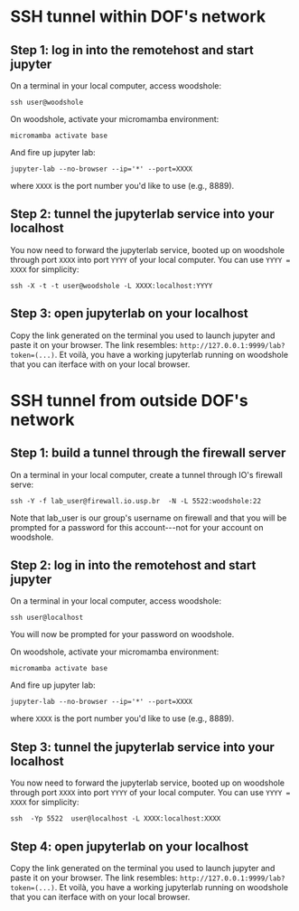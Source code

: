 # SSH tunnel within DOF's network

## Step 1: log in into the remotehost and start jupyter

On a terminal in your local computer, access woodshole:

    ssh user@woodshole

On woodshole, activate your micromamba environment:

    micromamba activate base

And fire up jupyter lab:

    jupyter-lab --no-browser --ip='*' --port=XXXX

where `XXXX` is the port number you'd like to use (e.g., 8889). 


## Step 2: tunnel the jupyterlab service into your localhost
You now need to forward the jupyterlab service, booted up on woodshole through port `XXXX` into port `YYYY`  of your local computer. You can use `YYYY = XXXX` for simplicity:

    ssh -X -t -t user@woodshole -L XXXX:localhost:YYYY 


## Step 3: open jupyterlab on your localhost

Copy the link generated on the terminal you used to launch jupyter and paste it on your browser. The link resembles: `http://127.0.0.1:9999/lab?token=(...)`.  Et voilà, you have a working jupyterlab running on woodshole that you can iterface with on your local browser.     


# SSH tunnel from outside DOF's network


## Step 1: build a tunnel through the firewall server

On a terminal in your local computer, create a tunnel through IO's firewall serve:

    ssh -Y -f lab_user@firewall.io.usp.br  -N -L 5522:woodshole:22 

Note that lab_user is our group's username on firewall and that you will be prompted 
for a password for this account---not for your account on woodshole.

## Step 2: log in into the remotehost and start jupyter

On a terminal in your local computer, access woodshole:

    ssh user@localhost

You will now be prompted for your password on woodshole.

On woodshole, activate your micromamba environment:

    micromamba activate base

And fire up jupyter lab:

    jupyter-lab --no-browser --ip='*' --port=XXXX

where `XXXX` is the port number you'd like to use (e.g., 8889). 

## Step 3: tunnel the jupyterlab service into your localhost
You now need to forward the jupyterlab service, booted up on woodshole through port `XXXX` into port `YYYY`  of your local computer. You can use `YYYY = XXXX` for simplicity:

    ssh  -Yp 5522  user@localhost -L XXXX:localhost:XXXX

## Step 4: open jupyterlab on your localhost

Copy the link generated on the terminal you used to launch jupyter and paste it on your browser. The link resembles: `http://127.0.0.1:9999/lab?token=(...)`.  Et voilà, you have a working jupyterlab running on woodshole that you can iterface with on your local browser. 
   